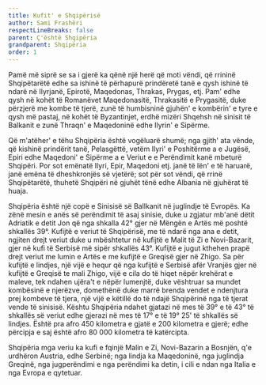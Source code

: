 ```yaml
---
title: Kufit' e Shqipërisë
author: Sami Frashëri
respectLineBreaks: false
parent: Ç'është Shqipëria
grandparent: Shqipëria
order: 1
---
```


Pamë më siprë se sa i gjerë ka qënë një herë që
moti vëndi, që rrininë Shqipëtarëtë edhe sa ishinë të
përhapurë prindëretë tanë e qysh ishinë të ndarë në
Ilyrjanë, Epirotë, Maqedonas, Thrakas, Prygas, etj. Pam'
edhe qysh në kohët të Romanëvet Maqedonasitë,
Thrakasitë e Prygasitë, duke përzjerë me kombe të tjerë,
zunë të humbisninë gjuhën' e kombërin' e tyre e qysh më
pastaj, në kohët të Byzantinjet, erdhë mizëri Shqehsh në
sinisit të Balkanit e zunë Thraqn' e Maqedoninë edhe
Ilyrin' e Sipërme.

Që m'atëher' e tëhu Shqipëria është vogëluarë
shumë; nga gjith' ata vënde, që kishinë prindërit tanë,
Pelasgëttë, vetëm Ilyri' e Poshitërme a e Jugësë, Epiri
edhe Maqedoni' e Sipërme a e Veriut e e Perëndimit kanë
mbeturë Shqipëri. Por sot emënatë Ilyri, Epir, Maqedoni
etj. janë të lën' e të haruarë, janë emëna të dheshkronjës
së vjetërë; sot për sot vëndi, që rrinë Shqipëtarëtë, thuhetë
Shqipëri në gjuhët tënë edhe Albania në gjuhërat të huaja.

Shqipëria është një copë e Sinisisë së Ballkanit në
juglindje të Evropës. Ka zënë mesin e anës së perëndimit
të asaj sinisie, duke u zgjatur mb'anë dëtit Adriatik e detit
Jon që nga shkalla 42° gjer në Mëngën e Artës më poshtë
shkallës 39°. Kufijtë e veriut të Shqipërisë, me të ndarë
nga ana e detit, ngjiten drejt veriut duke u mbështetur në
kufijtë e Malit të Zi e Novi-Bazarit, gjer në kufi të Serbisë
më sipër shkallës 43°. Kufijtë e jugut kthehen prapë drejt
veriut me lumin e Artës e me kufijtë e Greqisë gjer në
Zhigo. Sa për kufijtë e lindjes, një vijë e hequr që nga
kufijtë e Serbisë afër Vranjës gjer në kufijtë e Greqisë te
mali Zhigo, vijë e cila do të hiqet nëpër krehërat e maleve,
tek ndahen ujëra't e nëpër lumenjtë, duke vështruar sa
mundet kombësinë e njerëzve, domethënë duke marrë
brenda vendet e ndenjtura prej kombeve të tjera, një vijë
e këtillë do të ndajë Shqipërinë nga të tjerat vende të
sinisisë. Kështu Shqipëria ndahet gjatazi në mes të 39° e
të 43° të shkallës së veriut edhe gjerazi në mes të 17° e të
19° 25' të shkallës së lindjes. Është pra afro 450 kilometra
e gjatë e 200 kilometra e gjerë; edhe përcipja e saj është
afro 80 000 kilometra të katërcipta.

Shqipëria mga veriu ka kufi e fqinjë Malin e Zi,
Novi-Bazarin a Bosnjën, q'e urdhëron Austria, edhe
Serbinë; nga lindja ka Maqedoninë, nga juglindja Greqinë,
nga jugperëndimi e nga perëndimi ka detin, i cili e ndan
nga Italia e nga Evropa e qytetuar.
